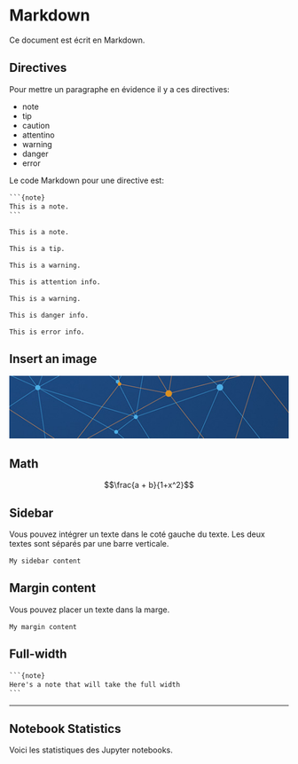 # Markdown

Ce document est écrit en Markdown.

## Directives

Pour mettre un paragraphe en évidence il y a ces directives:

- note
- tip
- caution
- attentino
- warning
- danger
- error

Le code Markdown pour une directive est:

    ```{note}
    This is a note.
    ```

```{note}
This is a note.
```

```{tip}
This is a tip.
```

```{caution}
This is a warning.
```

```{attention}
This is attention info.
```

```{warning}
This is a warning.
```

```{danger}
This is danger info.
```

```{error}
This is error info.
```

## Insert an image
![](../logo.png)

## Math
$$\frac{a + b}{1+x^2}$$


## Sidebar
Vous pouvez intégrer un texte dans le coté gauche du texte. 
Les deux textes sont séparés par une barre verticale.

```{sidebar} My sidebar title
My sidebar content
```

## Margin content
Vous pouvez placer un texte dans la marge.

```{margin} An optional title
My margin content
```

## Full-width

````{div} full-width
```{note}
Here's a note that will take the full width
```
````

--- 
## Notebook Statistics
Voici les statistiques des Jupyter notebooks.

```{nb-exec-table}
```